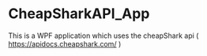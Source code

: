 # CheapSharkAPI_App
This is a WPF application which uses the cheapShark api ( https://apidocs.cheapshark.com/ )
